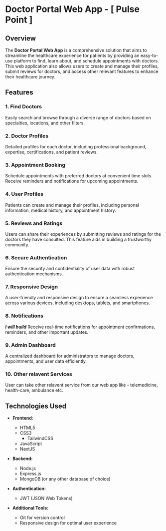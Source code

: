 # Doctor Portal Web App - [ Pulse Point ]

## Overview

The **Doctor Portal Web App** is a comprehensive solution that aims to streamline the healthcare experience for patients by providing an easy-to-use platform to find, learn about, and schedule appointments with doctors. This web application also allows users to create and manage their profiles, submit reviews for doctors, and access other relevant features to enhance their healthcare journey.

## Features

### 1. Find Doctors

Easily search and browse through a diverse range of doctors based on specialties, locations, and other filters.

### 2. Doctor Profiles

Detailed profiles for each doctor, including professional background, expertise, certifications, and patient reviews.

### 3. Appointment Booking

Schedule appointments with preferred doctors at convenient time slots. Receive reminders and notifications for upcoming appointments.

### 4. User Profiles

Patients can create and manage their profiles, including personal information, medical history, and appointment history.

### 5. Reviews and Ratings

Users can share their experiences by submitting reviews and ratings for the doctors they have consulted. This feature aids in building a trustworthy community.

### 6. Secure Authentication

Ensure the security and confidentiality of user data with robust authentication mechanisms.

### 7. Responsive Design

A user-friendly and responsive design to ensure a seamless experience across various devices, including desktops, tablets, and smartphones.

### 8. Notifications

**_I will build_** Receive real-time notifications for appointment confirmations, reminders, and other important updates.

### 9. Admin Dashboard

A centralized dashboard for administrators to manage doctors, appointments, and user data efficiently.

### 10. Other relavent Services

User can take other relavent service from our web app like - telemedicine, health-care, ambulance etc.

## Technologies Used

- **Frontend:**

  - HTML5
  - CSS3
    - TailwindCSS
  - JavaScript
  - NextJS

- **Backend:**

  - Node.js
  - Express.js
  - MongoDB (or any other database of choice)

- **Authentication:**

  - JWT (JSON Web Tokens)

- **Additional Tools:**
  - Git for version control
  - Responsive design for optimal user experience
